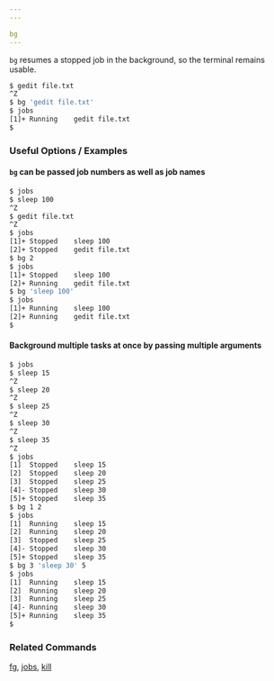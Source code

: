 ```yaml
---
---

bg
---
```


`bg` resumes a stopped job in the background, so the terminal remains usable.

~~~ bash
$ gedit file.txt
^Z
$ bg 'gedit file.txt'
$ jobs
[1]+ Running    gedit file.txt
$
~~~

<!--more-->

### Useful Options / Examples

#### `bg` can be passed job numbers as well as job names
~~~ bash
$ jobs
$ sleep 100
^Z
$ gedit file.txt
^Z
$ jobs
[1]+ Stopped    sleep 100
[2]+ Stopped    gedit file.txt
$ bg 2
$ jobs
[1]+ Stopped    sleep 100
[2]+ Running    gedit file.txt
$ bg 'sleep 100'
$ jobs
[1]+ Running    sleep 100
[2]+ Running    gedit file.txt
$
~~~

#### Background multiple tasks at once by passing multiple arguments
~~~ bash
$ jobs
$ sleep 15
^Z
$ sleep 20
^Z
$ sleep 25
^Z
$ sleep 30
^Z 
$ sleep 35
^Z
$ jobs
[1]  Stopped    sleep 15
[2]  Stopped    sleep 20
[3]  Stopped    sleep 25
[4]- Stopped    sleep 30
[5]+ Stopped    sleep 35
$ bg 1 2
$ jobs
[1]  Running    sleep 15
[2]  Running    sleep 20
[3]  Stopped    sleep 25
[4]- Stopped    sleep 30
[5]+ Stopped    sleep 35
$ bg 3 'sleep 30' 5
$ jobs
[1]  Running    sleep 15
[2]  Running    sleep 20
[3]  Running    sleep 25
[4]- Running    sleep 30
[5]+ Running    sleep 35
$
~~~

### Related Commands
[fg](../commands/fg), [jobs](../commands/jobs), [kill](../commands/kill)


